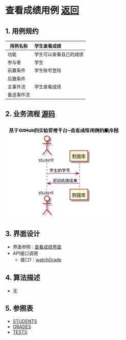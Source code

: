 # 查看成绩用例 [返回](../README.md)

## 1. 用例规约

|用例名称|学生查看成绩|
|-------|:-------------|
|功能|学生可以查看自己的成绩|
|参与者|学生|
|前置条件|学生账号登陆|
|后置条件||
|主事件流| 学生查看成绩|
|备选事件流| |

## 2. 业务流程 [源码](../src/查看成绩.puml)
![sequence1](../images/查看成绩.png) 

## 3. 界面设计
- 界面参照 : [查看成绩界面](https://yuhang456.github.io/is_analysis/test6/ui/watchgrade.html)
- API接口调用
    - 接口1：[watchGrade](../impl/查看成绩接口.md)

## 4. 算法描述
- 无

## 5. 参照表

- [STUDENTS](../数据库设计.md/#STUDENTS)
- [GRADES](../数据库设计.md/#GRADES)
- [TESTS](../数据库设计.md/#TESTS)